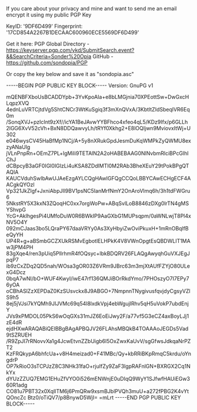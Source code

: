 If you care about your privacy and mine and want to send me an email encrypt it using my public PGP Key

KeyID: '9DF6D499'
Fingerprint: '17CD854A2267B1DECAAC600960ECE5569DF6D499'

Get it here:
PGP Global Directory - https://keyserver.pgp.com/vkd/SubmitSearch.event?&&SearchCriteria=Sonder%20Opia
GitHub - https://github.com/sondopia/PGP

Or copy the key below and save it as "sondopia.asc" 

-----BEGIN PGP PUBLIC KEY BLOCK-----
Version: GnuPG v1

mQENBFXboUsBCADDYpb+3YvKpoAIa+e8bLMGjnia70XPEottSw+DwGxcHLqpzXVQ
4ednLuVRTCjtdVg5ShtCNCr3WtKuSgiq3f3mXnQVxA/3KbtltZIdSbeqlVR6Eq0m
/SonqXVJ+pzIcInt9zXf//icYA1BeJAvwYYBFhco4xfeo4qL5/KDz9Ifx/p6GLLh
2lGG6XvV52cVh+BxN8DDQawvyLh/tRYf0Xkhg2+E8lOQIjwn9MviovxItWj+U302
e046wysCV45HaBfMp1NCj/A+5y8nXRukGpdJesmDuKqWMPkZyQWMU8exzyANaUlg
jVLnPnpRn+OEmZ7PL+lgMili9TETAlN2A2oHABEBAAG0NlNvbmRlciBPcGlhIChJ
dCBpcyB3aGF0IGl0IGlzLi4uKSA8ZDdlMTI0M2RAb3BheXEuY29tPokBPgQTAQIA
KAUCVduhSwIbAwUJAeEzgAYLCQgHAwIGFQgCCQoLBBYCAwECHgECF4AACgkQYOzl
Vp321JkZIgf+JxniAbpJIl9BV1psNC5IanMrfNmY2OnAroVlmq6h/3h1tdFWGru6
5NkstRY5X3kxN3ZQoqHC0xx7orgWoPw+ABqSvlLoB8846zDXg0lrTN4gMSYShvpG
YcG+AklhgesPi4UMfoDuW0R6BWkIP9AaGXbG1MUPsqpm/0aWNLwjT8Pl4xNV5O4Y
092mCJaas3bo5LQraPY67daaVRYy0As3XyHbyiZwOviPkuxH+1mRnOBqlfBeQyYH
UP4R+g+aBSmbGCZXUkRSMvEgbotlELHPkK4V8VWnOpgtEsQBDWLIT1MAw3jPM4PH
83gXqe4/ren3pUiq5PlIrhmR4fOQsyc+lbkBDQRV26FLAQgAwyqhGuVXJEgJpqP7
ib9zCxZDq2QD5nah/WOsa3gOR03Z6VRm9JBrc63m3mjXtAUfFZYjO80ULexG4Dcz
0bqA7wNI/bO+WUF4KwyI/iwE47rf136QMJiBOrRkdYmo/7PHOszyO7I7EPy76yOA
oCBhASlZzXEPDaZ0KzSUsvckx8J9ABGO+7NmpnnTNygivusfqvjdyCgsyVZlS9h5
8ej5jVJsi7kYQMh9JIJVMc69q54l8lxdkVpj4ebWgujIRhv5qH5uVokP7ubdEnjY
JVs9xPMDOL05PkS6wOqGXs31mJZ6EoEiJwy2F/a77vf5G3eCZ4axBoyLJj1zE4dR
ejdHXwARAQABiQElBBgBAgAPBQJV26FLAhsMBQkB4TOAAAoJEGDs5Vad9tSZRUEH
/R9ZpJI7rRNovvXa1g4JcwEtvnZZbUigb6l5OxZwxKaUvV/sgGfwsJdkqaNrPZT2
KzFRQkypA6bhfcUa+v8H4meizad0+F41MBc/Qy+kbRRiBKpRmqC5krdu/oYngdrP
OP7kRioO3sTCPJzZ8C3NHk31faO+rjuIfZy9ZaF3lgpRAFnlGN+BXRGX2Cq1NkYx
dYUzZZUQ7EMG1EHuZfVYO0i526mENWnjE0uDIqQ9WyY1SJfwfHAUiEGw360R1adg
CO81u7PBT32x0XqIlTM6j6PmQRw9xsmBJblPVQh3muU+a272fPBG2K4vYtQOncZc
Btz0/oTiQV7/p8BnywD5WjI=
=mLrt
-----END PGP PUBLIC KEY BLOCK-----
